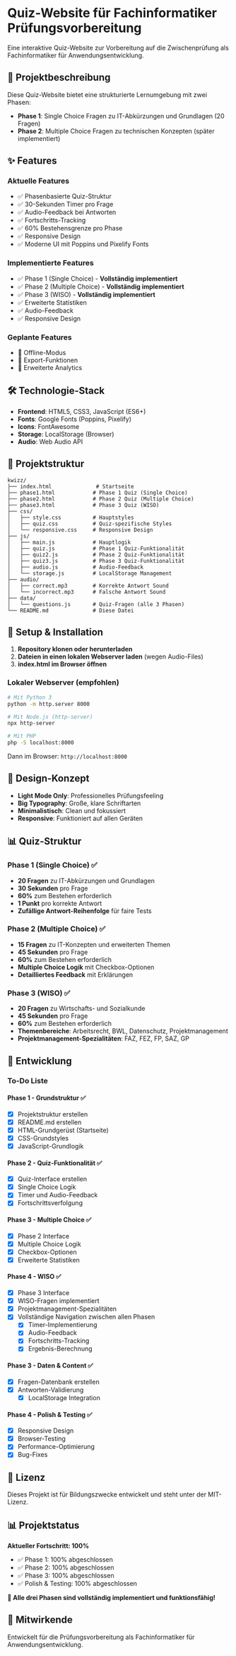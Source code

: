 # Quiz-Website für Fachinformatiker Prüfungsvorbereitung

Eine interaktive Quiz-Website zur Vorbereitung auf die Zwischenprüfung als Fachinformatiker für Anwendungsentwicklung.

## 🎯 Projektbeschreibung

Diese Quiz-Website bietet eine strukturierte Lernumgebung mit zwei Phasen:

- **Phase 1**: Single Choice Fragen zu IT-Abkürzungen und Grundlagen (20 Fragen)
- **Phase 2**: Multiple Choice Fragen zu technischen Konzepten (später implementiert)

## ✨ Features

### Aktuelle Features

- ✅ Phasenbasierte Quiz-Struktur
- ✅ 30-Sekunden Timer pro Frage
- ✅ Audio-Feedback bei Antworten
- ✅ Fortschritts-Tracking
- ✅ 60% Bestehensgrenze pro Phase
- ✅ Responsive Design
- ✅ Moderne UI mit Poppins und Pixelify Fonts

### Implementierte Features

- ✅ Phase 1 (Single Choice) - **Vollständig implementiert**
- ✅ Phase 2 (Multiple Choice) - **Vollständig implementiert**
- ✅ Phase 3 (WISO) - **Vollständig implementiert**
- ✅ Erweiterte Statistiken
- ✅ Audio-Feedback
- ✅ Responsive Design

### Geplante Features

- 🔄 Offline-Modus
- 🔄 Export-Funktionen
- 🔄 Erweiterte Analytics

## 🛠️ Technologie-Stack

- **Frontend**: HTML5, CSS3, JavaScript (ES6+)
- **Fonts**: Google Fonts (Poppins, Pixelify)
- **Icons**: FontAwesome
- **Storage**: LocalStorage (Browser)
- **Audio**: Web Audio API

## 📁 Projektstruktur

```
kwizz/
├── index.html              # Startseite
├── phase1.html            # Phase 1 Quiz (Single Choice)
├── phase2.html            # Phase 2 Quiz (Multiple Choice)
├── phase3.html            # Phase 3 Quiz (WISO)
├── css/
│   ├── style.css          # Hauptstyles
│   ├── quiz.css           # Quiz-spezifische Styles
│   └── responsive.css     # Responsive Design
├── js/
│   ├── main.js            # Hauptlogik
│   ├── quiz.js            # Phase 1 Quiz-Funktionalität
│   ├── quiz2.js           # Phase 2 Quiz-Funktionalität
│   ├── quiz3.js           # Phase 3 Quiz-Funktionalität
│   ├── audio.js           # Audio-Feedback
│   └── storage.js         # LocalStorage Management
├── audio/
│   ├── correct.mp3        # Korrekte Antwort Sound
│   └── incorrect.mp3      # Falsche Antwort Sound
├── data/
│   └── questions.js       # Quiz-Fragen (alle 3 Phasen)
└── README.md              # Diese Datei
```

## 🚀 Setup & Installation

1. **Repository klonen oder herunterladen**
2. **Dateien in einen lokalen Webserver laden** (wegen Audio-Files)
3. **index.html im Browser öffnen**

### Lokaler Webserver (empfohlen)

```bash
# Mit Python 3
python -m http.server 8000

# Mit Node.js (http-server)
npx http-server

# Mit PHP
php -S localhost:8000
```

Dann im Browser: `http://localhost:8000`

## 🎨 Design-Konzept

- **Light Mode Only**: Professionelles Prüfungsfeeling
- **Big Typography**: Große, klare Schriftarten
- **Minimalistisch**: Clean und fokussiert
- **Responsive**: Funktioniert auf allen Geräten

## 📊 Quiz-Struktur

### Phase 1 (Single Choice) ✅

- **20 Fragen** zu IT-Abkürzungen und Grundlagen
- **30 Sekunden** pro Frage
- **60%** zum Bestehen erforderlich
- **1 Punkt** pro korrekte Antwort
- **Zufällige Antwort-Reihenfolge** für faire Tests

### Phase 2 (Multiple Choice) ✅

- **15 Fragen** zu IT-Konzepten und erweiterten Themen
- **45 Sekunden** pro Frage
- **60%** zum Bestehen erforderlich
- **Multiple Choice Logik** mit Checkbox-Optionen
- **Detailliertes Feedback** mit Erklärungen

### Phase 3 (WISO) ✅

- **20 Fragen** zu Wirtschafts- und Sozialkunde
- **45 Sekunden** pro Frage
- **60%** zum Bestehen erforderlich
- **Themenbereiche**: Arbeitsrecht, BWL, Datenschutz, Projektmanagement
- **Projektmanagement-Spezialitäten**: FAZ, FEZ, FP, SAZ, GP

## 🔧 Entwicklung

### To-Do Liste

#### Phase 1 - Grundstruktur ✅

- [x] Projektstruktur erstellen
- [x] README.md erstellen
- [x] HTML-Grundgerüst (Startseite)
- [x] CSS-Grundstyles
- [x] JavaScript-Grundlogik

#### Phase 2 - Quiz-Funktionalität ✅

- [x] Quiz-Interface erstellen
- [x] Single Choice Logik
- [x] Timer und Audio-Feedback
- [x] Fortschrittsverfolgung

#### Phase 3 - Multiple Choice ✅

- [x] Phase 2 Interface
- [x] Multiple Choice Logik
- [x] Checkbox-Optionen
- [x] Erweiterte Statistiken

#### Phase 4 - WISO ✅

- [x] Phase 3 Interface
- [x] WISO-Fragen implementiert
- [x] Projektmanagement-Spezialitäten
- [x] Vollständige Navigation zwischen allen Phasen
  - [x] Timer-Implementierung
  - [x] Audio-Feedback
  - [x] Fortschritts-Tracking
  - [x] Ergebnis-Berechnung

#### Phase 3 - Daten & Content ✅

- [x] Fragen-Datenbank erstellen
- [x] Antworten-Validierung
  - [x] LocalStorage Integration

#### Phase 4 - Polish & Testing ✅

- [x] Responsive Design
- [x] Browser-Testing
- [x] Performance-Optimierung
- [x] Bug-Fixes

## 📝 Lizenz

Dieses Projekt ist für Bildungszwecke entwickelt und steht unter der MIT-Lizenz.

## 📊 Projektstatus

**Aktueller Fortschritt: 100%**

- ✅ Phase 1: 100% abgeschlossen
- ✅ Phase 2: 100% abgeschlossen
- ✅ Phase 3: 100% abgeschlossen
- ✅ Polish & Testing: 100% abgeschlossen

**🎉 Alle drei Phasen sind vollständig implementiert und funktionsfähig!**

## 👥 Mitwirkende

Entwickelt für die Prüfungsvorbereitung als Fachinformatiker für Anwendungsentwicklung.
